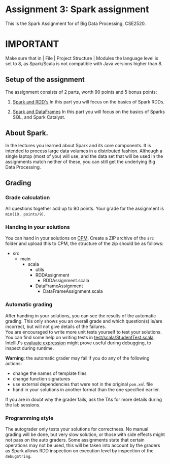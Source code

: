 # Assignment 3: Spark assignment
This is the Spark Assignment for of Big Data Processing, CSE2520.

# IMPORTANT
Make sure that in | File | Project Structure | Modules the language level is set to 8, as Spark/Scala is not compatible 
with Java versions higher than 8.

## Setup of the assignment
The assignment consists of 2 parts, worth 90 points and 5 bonus points:

1. [Spark and RDD's](<src/main/scala/RDDAssignment/readme.md>)
    In this part you will focus on the basics of Spark RDDs.
     
2. [Spark and DataFrames](<src/main/scala/DataFrameAssignment/readme.md>)
    In this part you will focus on the basics of Sparks SQL, and Spark Catalyst.


## About Spark.
In the lectures you learned about Spark and its core components. It is intended to process large
data volumes in a distributed fashion. Although a single laptop (most of you) will use, and the 
data set that will be used in the assignments match neither of these, you can still get the 
underlying Big Data Processing.

## Grading
### Grade calculation
All questions together add up to 90 points. Your grade for the assignment is `min(10, points/9)`.

### Handing in your solutions
You can hand in your solutions on [CPM](https://cpm.ewi.tudelft.nl).
Create a ZIP archive of the `src` folder and upload this to CPM, the structure of the zip should be as follows:

* src
    * main
        * scala
            * utils
            * RDDAssignment
                * RDDAssignment.scala
            * DataFrameAssignment
                * DataFrameAssignment.scala

### Automatic grading
After handing in your solutions, you can see the results of the automatic grading.
This only shows you an overall grade and which question(s) is/are incorrect,
but will not give details of the failures.\
You are encouraged to write more unit tests yourself to test your solutions.
You can find some help on writing tests in [test/scala/StudentTest.scala](<src/test/scala/StudentTest.scala>).
IntellIJ's [evaluate expression](https://www.jetbrains.com/help/idea/evaluating-expressions.html) might prove useful
during debugging, to inspect during runtime.

**Warning**: the automatic grader may fail if you do any of the following actions:
- change the names of template files
- change function signatures
- use external dependencies that were not in the original `pom.xml` file
- hand in your solutions in another format than the one specified earlier.

If you are in doubt why the grader fails, ask the TAs for more details during the lab sessions.

### Programming style
The autograder only tests your solutions for correctness. No manual grading will be done, but 
very slow solution, or those with side effects might not pass on the auto graders. Some assignments
state that certain operations may not be used, this will be taken into account by the graders
as Spark allows RDD inspection on execution level by inspection of the `debugString`.

